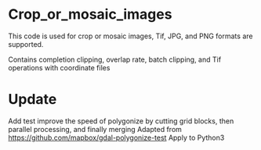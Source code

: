 # Crop_or_mosaic_images
This code is used for crop or mosaic images, Tif, JPG, and PNG formats are supported. 

Contains completion clipping, overlap rate, batch clipping, and Tif operations with coordinate files
# Update
Add test improve the speed of polygonize by cutting grid blocks, then parallel processing, and finally merging
Adapted from https://github.com/mapbox/gdal-polygonize-test
Apply to Python3
